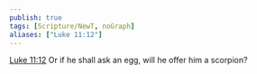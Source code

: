 ```yaml
---
publish: true
tags: [Scripture/NewT, noGraph]
aliases: ["Luke 11:12"]
---
```

[Luke 11:12](https://churchofjesuschrist.org/study/scriptures/nt/luke/11?lang=eng&id=p12#p12) Or if he shall ask an egg, will he offer him a scorpion?
